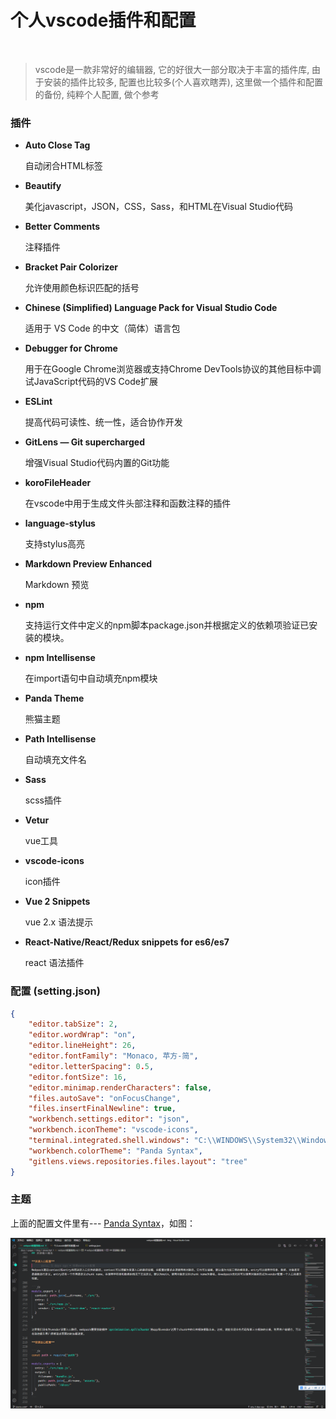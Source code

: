 # 个人vscode插件和配置
<br/>

> vscode是一款非常好的编辑器, 它的好很大一部分取决于丰富的插件库, 由于安装的插件比较多, 配置也比较多(个人喜欢瞎弄), 这里做一个插件和配置的备份, 纯粹个人配置, 做个参考

### 插件
+ **Auto Close Tag**

    自动闭合HTML标签

+ **Beautify**

    美化javascript，JSON，CSS，Sass，和HTML在Visual Studio代码
    
+ **Better Comments**

    注释插件

+ **Bracket Pair Colorizer**
    
    允许使用颜色标识匹配的括号

+ **Chinese (Simplified) Language Pack for Visual Studio Code** 

    适用于 VS Code 的中文（简体）语言包
    
+ **Debugger for Chrome** 

    用于在Google Chrome浏览器或支持Chrome DevTools协议的其他目标中调试JavaScript代码的VS Code扩展
    
+ **ESLint**

    提高代码可读性、统一性，适合协作开发

+ **GitLens — Git supercharged**

    增强Visual Studio代码内置的Git功能

+ **koroFileHeader**

    在vscode中用于生成文件头部注释和函数注释的插件

+ **language-stylus**

    支持stylus高亮
    
+ **Markdown Preview Enhanced**

    Markdown 预览
    
+ **npm**

    支持运行文件中定义的npm脚本package.json并根据定义的依赖项验证已安装的模块。
    
+ **npm Intellisense**

    在import语句中自动填充npm模块

+ **Panda Theme**

    熊猫主题
    
+ **Path Intellisense**

    自动填充文件名
    
+ **Sass**

    scss插件
    
+ **Vetur**

    vue工具

+ **vscode-icons**

    icon插件

+ **Vue 2 Snippets**

    vue 2.x 语法提示
    
+ **React-Native/React/Redux snippets for es6/es7**

    react 语法插件


    
### 配置 (setting.json)

```json
{
    "editor.tabSize": 2,
    "editor.wordWrap": "on",
    "editor.lineHeight": 26,
    "editor.fontFamily": "Monaco, 苹方-简",
    "editor.letterSpacing": 0.5,
    "editor.fontSize": 16,
    "editor.minimap.renderCharacters": false,
    "files.autoSave": "onFocusChange",
    "files.insertFinalNewline": true,
    "workbench.settings.editor": "json",
    "workbench.iconTheme": "vscode-icons",
    "terminal.integrated.shell.windows": "C:\\WINDOWS\\System32\\WindowsPowerShell\\v1.0\\powershell.exe",
    "workbench.colorTheme": "Panda Syntax",
    "gitlens.views.repositories.files.layout": "tree"
}
```

### 主题

上面的配置文件里有--- [Panda Syntax](https://marketplace.visualstudio.com/items?itemName=tinkertrain.theme-panda)，如图：

![](../images/vscode-theme.png)

